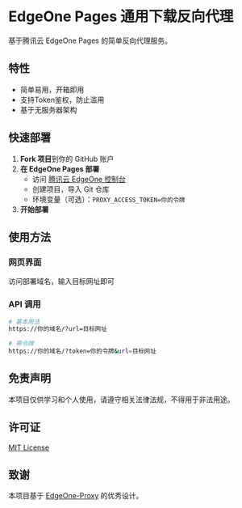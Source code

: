 # EdgeOne Pages 通用下载反向代理

基于腾讯云 EdgeOne Pages 的简单反向代理服务。

## 特性

- 简单易用，开箱即用
- 支持Token鉴权，防止滥用
- 基于无服务器架构

## 快速部署

1. **Fork 项目**到你的 GitHub 账户
2. **在 EdgeOne Pages 部署**
   - 访问 [腾讯云 EdgeOne 控制台](https://console.tencentcloud.com/edgeone/pages)
   - 创建项目，导入 Git 仓库
   - 环境变量（可选）：`PROXY_ACCESS_TOKEN=你的令牌`
3. **开始部署**

## 使用方法

### 网页界面
访问部署域名，输入目标网址即可

### API 调用
```bash
# 基本用法
https://你的域名/?url=目标网址

# 带令牌
https://你的域名/?token=你的令牌&url=目标网址
```

## 免责声明

本项目仅供学习和个人使用，请遵守相关法律法规，不得用于非法用途。

## 许可证

[MIT License](./LICENSE)

## 致谢

本项目基于 [EdgeOne-Proxy](https://github.com/6Kmfi6HP/edgeone-proxy) 的优秀设计。

